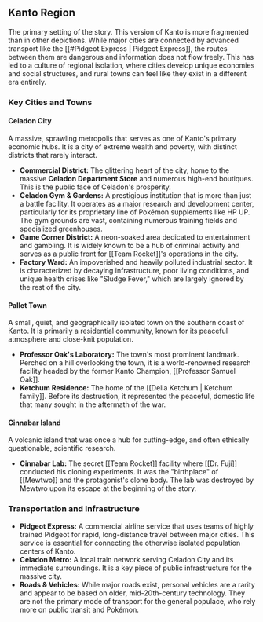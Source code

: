 ## Kanto Region

The primary setting of the story. This version of Kanto is more fragmented than in other depictions. While major cities are connected by advanced transport like the [[#Pidgeot Express | Pidgeot Express]], the routes between them are dangerous and information does not flow freely. This has led to a culture of regional isolation, where cities develop unique economies and social structures, and rural towns can feel like they exist in a different era entirely.

### Key Cities and Towns

#### **Celadon City**
A massive, sprawling metropolis that serves as one of Kanto's primary economic hubs. It is a city of extreme wealth and poverty, with distinct districts that rarely interact.
*   **Commercial District:** The glittering heart of the city, home to the massive **Celadon Department Store** and numerous high-end boutiques. This is the public face of Celadon's prosperity.
*   **Celadon Gym & Gardens:** A prestigious institution that is more than just a battle facility. It operates as a major research and development center, particularly for its proprietary line of Pokémon supplements like HP UP. The gym grounds are vast, containing numerous training fields and specialized greenhouses.
*   **Game Corner District:** A neon-soaked area dedicated to entertainment and gambling. It is widely known to be a hub of criminal activity and serves as a public front for [[Team Rocket]]'s operations in the city.
*   **Factory Ward:** An impoverished and heavily polluted industrial sector. It is characterized by decaying infrastructure, poor living conditions, and unique health crises like "Sludge Fever," which are largely ignored by the rest of the city.

#### **Pallet Town**
A small, quiet, and geographically isolated town on the southern coast of Kanto. It is primarily a residential community, known for its peaceful atmosphere and close-knit population.
*   **Professor Oak's Laboratory:** The town's most prominent landmark. Perched on a hill overlooking the town, it is a world-renowned research facility headed by the former Kanto Champion, [[Professor Samuel Oak]].
*   **Ketchum Residence:** The home of the [[Delia Ketchum | Ketchum family]]. Before its destruction, it represented the peaceful, domestic life that many sought in the aftermath of the war.

#### **Cinnabar Island**
A volcanic island that was once a hub for cutting-edge, and often ethically questionable, scientific research.
*   **Cinnabar Lab:** The secret [[Team Rocket]] facility where [[Dr. Fuji]] conducted his cloning experiments. It was the "birthplace" of [[Mewtwo]] and the protagonist's clone body. The lab was destroyed by Mewtwo upon its escape at the beginning of the story.

### Transportation and Infrastructure

*   **Pidgeot Express:** A commercial airline service that uses teams of highly trained Pidgeot for rapid, long-distance travel between major cities. This service is essential for connecting the otherwise isolated population centers of Kanto.
*   **Celadon Metro:** A local train network serving Celadon City and its immediate surroundings. It is a key piece of public infrastructure for the massive city.
*   **Roads & Vehicles:** While major roads exist, personal vehicles are a rarity and appear to be based on older, mid-20th-century technology. They are not the primary mode of transport for the general populace, who rely more on public transit and Pokémon.